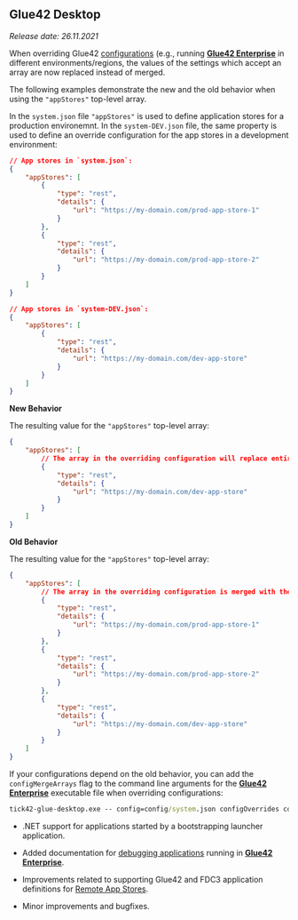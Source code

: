## Glue42 Desktop

*Release date: 26.11.2021*

<glue42 name="addClass" class="breakingChanges" element="p" text="Breaking Changes">

When overriding Glue42 [configurations](../../../developers/configuration/overview/index.html) (e.g., running [**Glue42 Enterprise**](https://glue42.com/enterprise/) in different environments/regions, the values of the settings which accept an array are now replaced instead of merged.

The following examples demonstrate the new and the old behavior when using the `"appStores"` top-level array. 

In the `system.json` file `"appStores"` is used to define application stores for a production environemnt. In the `system-DEV.json` file, the same property is used to define an override configuration for the app stores in a development environment:

```json
// App stores in `system.json`:
{
    "appStores": [
        {
            "type": "rest",
            "details": {
                "url": "https://my-domain.com/prod-app-store-1"
            }
        },
        {
            "type": "rest",
            "details": {
                "url": "https://my-domain.com/prod-app-store-2"
            }
        }
    ]
}

// App stores in `system-DEV.json`:
{
    "appStores": [
        {
            "type": "rest",
            "details": {
                "url": "https://my-domain.com/dev-app-store"
            }
        }
    ]
}
```

**New Behavior**

The resulting value for the `"appStores"` top-level array:

```json
{
    "appStores": [
        // The array in the overriding configuration will replace entirely the array in the base configuration.
        {
            "type": "rest",
            "details": {
                "url": "https://my-domain.com/dev-app-store"
            }
        }
    ]
}
```

**Old Behavior**

The resulting value for the `"appStores"` top-level array:

```json
{
    "appStores": [
        // The array in the overriding configuration is merged with the array in the base configuration.
        {
            "type": "rest",
            "details": {
                "url": "https://my-domain.com/prod-app-store-1"
            }
        },
        {
            "type": "rest",
            "details": {
                "url": "https://my-domain.com/prod-app-store-2"
            }
        },
        {
            "type": "rest",
            "details": {
                "url": "https://my-domain.com/dev-app-store"
            }
        }
    ]
}
```

If your configurations depend on the old behavior, you can add the `configMergeArrays` flag to the command line arguments for the [**Glue42 Enterprise**](https://glue42.com/enterprise/) executable file when overriding configurations:

```cmd
tick42-glue-desktop.exe -- config=config/system.json configOverrides config0=config/system-DEV.json configMergeArrays
```

<glue42 name="addClass" class="newFeatures" element="p" text="New Features">

- .NET support for applications started by a bootstrapping launcher application.

- Added documentation for [debugging applications](../../../developers/debugging-your-app/index.html) running in [**Glue42 Enterprise**](https://glue42.com/enterprise/).

<glue42 name="addClass" class="bugFixes" element="p" text="Improvements and Bug Fixes">

- Improvements related to supporting Glue42 and FDC3 application definitions for [Remote App Stores](../../../glue42-concepts/application-management/overview/index.html#application_stores-remote_app_stores).

- Minor improvements and bugfixes.